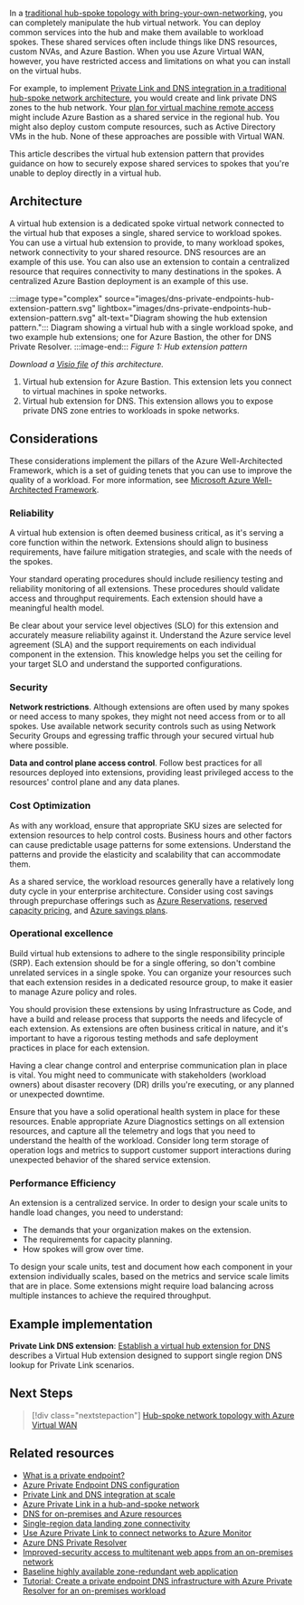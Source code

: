 In a [traditional hub-spoke topology with bring-your-own-networking](/azure/architecture/reference-architectures/hybrid-networking/hub-spoke), you can completely manipulate the hub virtual network. You can deploy common services into the hub and make them available to workload spokes. These shared services often include things like DNS resources, custom NVAs, and Azure Bastion. When you use Azure Virtual WAN, however, you have restricted access and limitations on what you can install on the virtual hubs.

For example, to implement [Private Link and DNS integration in a traditional hub-spoke network architecture](/azure/cloud-adoption-framework/ready/azure-best-practices/private-link-and-dns-integration-at-scale#private-link-and-dns-integration-in-hub-and-spoke-network-architectures), you would create and link private DNS zones to the hub network. Your [plan for virtual machine remote access](/azure/cloud-adoption-framework/ready/azure-best-practices/plan-for-virtual-machine-remote-access#design-recommendations) might include Azure Bastion as a shared service in the regional hub. You might also deploy custom compute resources, such as Active Directory VMs in the hub. None of these approaches are possible with Virtual WAN.

This article describes the virtual hub extension pattern that provides guidance on how to securely expose shared services to spokes that you're unable to deploy directly in a virtual hub.

## Architecture

A virtual hub extension is a dedicated spoke virtual network connected to the virtual hub that exposes a single, shared service to workload spokes. You can use a virtual hub extension to  provide, to many workload spokes, network connectivity to your shared resource. DNS resources are an example of this use. You can also use an extension to contain a centralized resource that requires connectivity to many destinations in the spokes. A centralized Azure Bastion deployment is an example of this use.

:::image type="complex" source="images/dns-private-endpoints-hub-extension-pattern.svg" lightbox="images/dns-private-endpoints-hub-extension-pattern.svg" alt-text="Diagram showing the hub extension pattern.":::
Diagram showing a virtual hub with a single workload spoke, and two example hub extensions; one for Azure Bastion, the other for DNS Private Resolver.
:::image-end:::
*Figure 1: Hub extension pattern*

*Download a [Visio file](https://arch-center.azureedge.net/dns-private-endpoints-virtual-wan.vsdx) of this architecture.*
1. Virtual hub extension for Azure Bastion. This extension lets you connect to virtual machines in spoke networks.
1. Virtual hub extension for DNS. This extension allows you to expose private DNS zone entries to workloads in spoke networks.

## Considerations

These considerations implement the pillars of the Azure Well-Architected Framework, which is a set of guiding tenets that you can use to improve the quality of a workload. For more information, see [Microsoft Azure Well-Architected Framework](/azure/architecture/framework).

### Reliability

A virtual hub extension is often deemed business critical, as it's serving a core function within the network. Extensions should align to business requirements, have failure mitigation strategies, and scale with the needs of the spokes.

Your standard operating procedures should include resiliency testing and reliability monitoring of all extensions. These procedures should validate access and throughput requirements. Each extension should have a meaningful health model.

Be clear about your service level objectives (SLO) for this extension and accurately measure reliability against it. Understand the Azure service level agreement (SLA) and the support requirements on each individual component in the extension. This knowledge helps you set the ceiling for your target SLO and understand the supported configurations.

### Security

**Network restrictions**. Although extensions are often used by many spokes or need access to many spokes, they might not need access from or to all spokes. Use available network security controls such as using Network Security Groups and egressing traffic through your secured virtual hub where possible.

**Data and control plane access control**. Follow best practices for all resources deployed into extensions, providing least privileged access to the resources' control plane and any data planes.

### Cost Optimization

As with any workload, ensure that appropriate SKU sizes are selected for extension resources to help control costs. Business hours and other factors can cause predictable usage patterns for some extensions. Understand the patterns and provide the elasticity and scalability that can accommodate them.

As a shared service, the workload resources generally have a relatively long duty cycle in your enterprise architecture. Consider using cost savings through prepurchase offerings such as [Azure Reservations](/azure/cost-management-billing/reservations/save-compute-costs-reservations), [reserved capacity pricing](https://azure.microsoft.com/pricing/reserved-capacity/), and [Azure savings plans](/azure/cost-management-billing/savings-plan/).

### Operational excellence

Build virtual hub extensions to adhere to the single responsibility principle (SRP). Each extension should be for a single offering, so don't combine unrelated services in a single spoke. You can organize your resources such that each extension resides in a dedicated resource group, to make it easier to manage Azure policy and roles.

You should provision these extensions by using Infrastructure as Code, and have a build and release process that supports the needs and lifecycle of each extension. As extensions are often business critical in nature, and it's important to have a rigorous testing methods and safe deployment practices in place for each extension.

Having a clear change control and enterprise communication plan in place is vital. You might need to communicate with stakeholders (workload owners) about disaster recovery (DR) drills you're executing, or any planned or unexpected downtime.

Ensure that you have a solid operational health system in place for these resources. Enable appropriate Azure Diagnostics settings on all extension resources, and capture all the telemetry and logs that you need to understand the health of the workload. Consider long term storage of operation logs and metrics to support customer support interactions during unexpected behavior of the shared service extension.

### Performance Efficiency

An extension is a centralized service. In order to design your scale units to handle load changes, you need to understand:

- The demands that your organization makes on the extension.
- The requirements for capacity planning.
- How spokes will grow over time.

To design your scale units, test and document how each component in your extension individually scales, based on the metrics and service scale limits that are in place. Some extensions might require load balancing across multiple instances to achieve the required throughput.

## Example implementation

**Private Link DNS extension**: [Establish a virtual hub extension for DNS](private-link-virtual-wan-dns-single-region-workload.yml#solution---establish-a-virtual-hub-extension-for-dns) describes a Virtual Hub extension designed to support single region DNS lookup for Private Link scenarios.

## Next Steps

> [!div class="nextstepaction"]
> [Hub-spoke network topology with Azure Virtual WAN](../../networking/architecture/hub-spoke-vwan-architecture.yml)

## Related resources

- [What is a private endpoint?](/azure/private-link/private-endpoint-overview)
- [Azure Private Endpoint DNS configuration](/azure/private-link/private-endpoint-dns)
- [Private Link and DNS integration at scale](/azure/cloud-adoption-framework/ready/azure-best-practices/private-link-and-dns-integration-at-scale)
- [Azure Private Link in a hub-and-spoke network](/azure/architecture/networking/guide/private-link-hub-spoke-network)
- [DNS for on-premises and Azure resources](/azure/cloud-adoption-framework/ready/azure-best-practices/dns-for-on-premises-and-azure-resources)
- [Single-region data landing zone connectivity](/azure/cloud-adoption-framework/scenarios/cloud-scale-analytics/eslz-network-considerations-single-region)
- [Use Azure Private Link to connect networks to Azure Monitor](/azure/azure-monitor/logs/private-link-security)
- [Azure DNS Private Resolver](/azure/architecture/networking/architecture/azure-dns-private-resolver)
- [Improved-security access to multitenant web apps from an on-premises network](/azure/architecture/web-apps/guides/networking/access-multitenant-web-app-from-on-premises)
- [Baseline highly available zone-redundant web application](/azure/architecture/web-apps/app-service/architectures/baseline-zone-redundant)
- [Tutorial: Create a private endpoint DNS infrastructure with Azure Private Resolver for an on-premises workload](/azure/private-link/tutorial-dns-on-premises-private-resolver)
